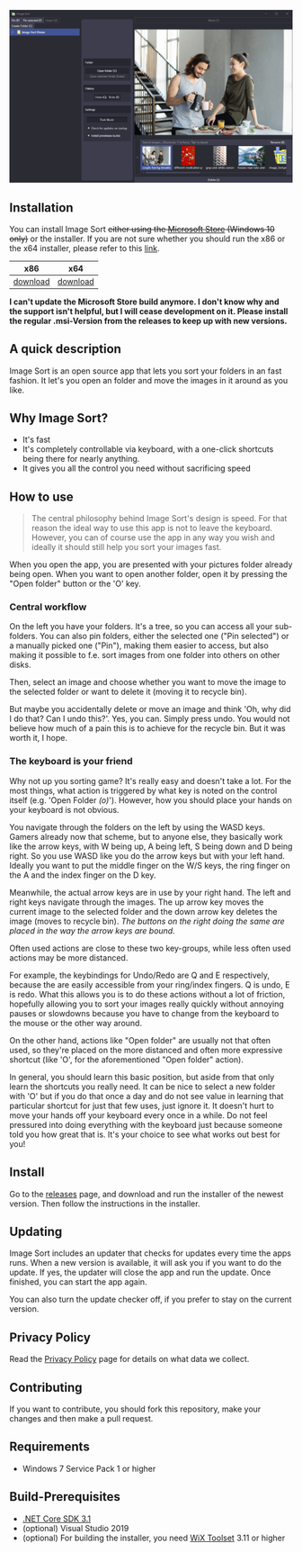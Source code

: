 ![Screenshot from the user interface of Image Sort](https://github.com/Lolle2000la/Image-Sort/raw/master/Image-Sort-Screenshot.gif)

## Installation

You can install Image Sort ~~either using the [Microsoft Store](https://www.microsoft.com/store/apps/9PGDK9WN8HG6) (Windows 10 only)~~ or the installer. 
If you are not sure whether you should run the x86 or the x64 installer, please refer to this [link](https://support.microsoft.com/de-de/help/15056/windows-32-64-bit-faq).

| x86                                                                                              | x64                                                                                              |
|--------------------------------------------------------------------------------------------------|--------------------------------------------------------------------------------------------------|
| [download](https://github.com/Lolle2000la/Image-Sort/releases/latest/download/ImageSort.x86.msi) | [download](https://github.com/Lolle2000la/Image-Sort/releases/latest/download/ImageSort.x64.msi) |

**I can't update the Microsoft Store build anymore. I don't know why and the support isn't helpful, but I will cease development on it. Please install the regular .msi-Version from the releases to keep up with new versions.**

## A quick description

Image Sort is an open source app that lets you sort your folders in an fast fashion. It let's you open an folder and move the images in it around as you like.

## Why Image Sort?

- It's fast
- It's completely controllable via keyboard, with a one-click shortcuts being there for nearly anything.
- It gives you all the control you need without sacrificing speed

## How to use

> The central philosophy behind Image Sort's design is speed. For that reason the ideal way to use this app is not to
leave the keyboard. However, you can of course use the app in any way you wish and ideally it should still help you 
sort your images fast.

When you open the app, you are presented with your pictures folder already being open. When you want to open another
folder, open it by pressing the "Open folder" button or the 'O' key.

### Central workflow

On the left you have your folders. It's a tree, so you can access all your sub-folders. You can also pin folders,
either the selected one ("Pin selected") or a manually picked one  ("Pin"), making them easier to access, but also
making it possible to f.e. sort images from one folder into others on other disks.

Then, select an image and choose whether you want to move the image to the selected folder or want to delete it (moving it
to recycle bin).

But maybe you accidentally delete or move an image and think 'Oh, why did I do that? Can I undo this?'. Yes, you can.
Simply press undo. You would not believe how much of a pain this is to achieve for the recycle bin. But it was worth it,
I hope.

### The keyboard is your friend

Why not up you sorting game? It's really easy and doesn't take a lot. For the most things, what action is triggered by
what key is noted on the control itself (e.g. 'Open Folder *(o)*'). However, how you should place your hands on your
keyboard is not obvious.

You navigate through the folders on the left by using the WASD keys. Gamers already now that scheme, but to anyone else,
they basically work like the arrow keys, with W being up, A being left, S being down and D being right. So you use WASD
like you do the arrow keys but with your left hand. Ideally you want to put the middle finger on the W/S keys, the
ring finger on the A and the index finger on the D key.

Meanwhile, the actual arrow keys are in use by your right hand. The left and right keys navigate through the images.
The up arrow key moves the current image to the selected folder and the down arrow key deletes the image (moves to recycle bin). *The buttons on the right doing the same are placed in the way the arrow keys are bound.*

Often used actions are close to these two key-groups, while less often used actions may be more distanced.

For example, the keybindings for Undo/Redo are Q and E respectively, because the are easily accessible from your ring/index fingers. Q is undo, E is redo. What this allows you is to do these actions without a lot of friction, hopefully
allowing you to sort your images really quickly without annoying pauses or slowdowns because you have to change from
the keyboard to the mouse or the other way around.

On the other hand, actions like "Open folder" are usually not that often used, so they're placed on the more distanced and often more expressive shortcut (like 'O', for the aforementioned "Open folder" action).

In general, you should learn this basic position, but aside from that only learn the shortcuts you really need. It can
be nice to select a new folder with 'O' but if you do that once a day and do not see value in learning that particular
shortcut for just that few uses, just ignore it. It doesn't hurt to move your hands off your keyboard every once in a
while. Do not feel pressured into doing everything with the keyboard just because someone told you how great that is.
It's your choice to see what works out best for you!

## Install

Go to the [releases](https://github.com/Lolle2000la/Image-Sort/releases) page, and download and run the installer of the newest version. Then follow the instructions in the installer.

## Updating

Image Sort includes an updater that checks for updates every time the apps runs. When a new version is available, it will ask you if you want to do the update. If yes, the updater will close the app and run the update. Once finished, you can start the app again.

You can also turn the update checker off, if you prefer to stay on the current version.

## Privacy Policy

Read the [Privacy Policy](privacy_policy.md) page for details on what data we collect.

## Contributing

If you want to contribute, you should fork this repository, make your changes and then make a pull request.

## Requirements
* Windows 7 Service Pack 1 or higher

## Build-Prerequisites
* [.NET Core SDK 3.1](https://dotnet.microsoft.com/download/dotnet-core/3.1)
* (optional) Visual Studio 2019
* (optional) For building the installer, you need [WiX Toolset](https://wixtoolset.org/) 3.11 or higher
